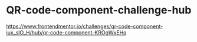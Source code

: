 # QR-code-component-challenge-hub
https://www.frontendmentor.io/challenges/qr-code-component-iux_sIO_H/hub/qr-code-component-KROgWxEHq
